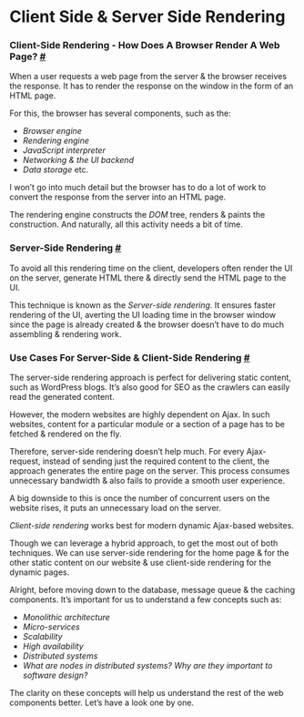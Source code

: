 # Client Side & Server Side Rendering

### Client-Side Rendering - How Does A Browser Render A Web Page? [\#](https://www.educative.io/courses/web-application-software-architecture-101/g7q0RJyj78l#client-side-rendering-how-does-a-browser-render-a-web-page) <a id="client-side-rendering-how-does-a-browser-render-a-web-page"></a>

When a user requests a web page from the server & the browser receives the response. It has to render the response on the window in the form of an HTML page.

For this, the browser has several components, such as the:

* _Browser engine_
* _Rendering engine_
* _JavaScript interpreter_
* _Networking & the UI backend_
* _Data storage_ etc.

I won’t go into much detail but the browser has to do a lot of work to convert the response from the server into an HTML page.

The rendering engine constructs the _DOM_ tree, renders & paints the construction. And naturally, all this activity needs a bit of time.

### Server-Side Rendering [\#](https://www.educative.io/courses/web-application-software-architecture-101/g7q0RJyj78l#server-side-rendering) <a id="server-side-rendering"></a>

To avoid all this rendering time on the client, developers often render the UI on the server, generate HTML there & directly send the HTML page to the UI.

This technique is known as the _Server-side rendering_. It ensures faster rendering of the UI, averting the UI loading time in the browser window since the page is already created & the browser doesn’t have to do much assembling & rendering work.

### Use Cases For Server-Side & Client-Side Rendering [\#](https://www.educative.io/courses/web-application-software-architecture-101/g7q0RJyj78l#use-cases-for-server-side-client-side-rendering) <a id="use-cases-for-server-side-client-side-rendering"></a>

The server-side rendering approach is perfect for delivering static content, such as WordPress blogs. It’s also good for SEO as the crawlers can easily read the generated content.

However, the modern websites are highly dependent on Ajax. In such websites, content for a particular module or a section of a page has to be fetched & rendered on the fly.

Therefore, server-side rendering doesn’t help much. For every Ajax-request, instead of sending just the required content to the client, the approach generates the entire page on the server. This process consumes unnecessary bandwidth & also fails to provide a smooth user experience.

A big downside to this is once the number of concurrent users on the website rises, it puts an unnecessary load on the server.

_Client-side rendering_ works best for modern dynamic Ajax-based websites.

Though we can leverage a hybrid approach, to get the most out of both techniques. We can use server-side rendering for the home page & for the other static content on our website & use client-side rendering for the dynamic pages.

Alright, before moving down to the database, message queue & the caching components. It’s important for us to understand a few concepts such as:

* _Monolithic architecture_
* _Micro-services_
* _Scalability_
* _High availability_
* _Distributed systems_
* _What are nodes in distributed systems? Why are they important to software design?_

The clarity on these concepts will help us understand the rest of the web components better. Let’s have a look one by one.

